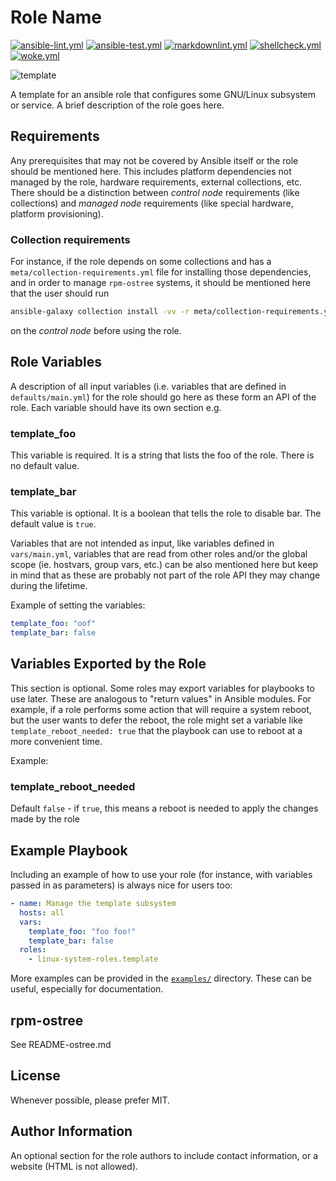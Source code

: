 # Role Name

[![ansible-lint.yml](https://github.com/linux-system-roles/template/actions/workflows/ansible-lint.yml/badge.svg)](https://github.com/linux-system-roles/template/actions/workflows/ansible-lint.yml) [![ansible-test.yml](https://github.com/linux-system-roles/template/actions/workflows/ansible-test.yml/badge.svg)](https://github.com/linux-system-roles/template/actions/workflows/ansible-test.yml) [![markdownlint.yml](https://github.com/linux-system-roles/template/actions/workflows/markdownlint.yml/badge.svg)](https://github.com/linux-system-roles/template/actions/workflows/markdownlint.yml) [![shellcheck.yml](https://github.com/linux-system-roles/template/actions/workflows/shellcheck.yml/badge.svg)](https://github.com/linux-system-roles/template/actions/workflows/shellcheck.yml) [![woke.yml](https://github.com/linux-system-roles/template/actions/workflows/woke.yml/badge.svg)](https://github.com/linux-system-roles/template/actions/workflows/woke.yml)

![template](https://github.com/linux-system-roles/template/workflows/tox/badge.svg)

A template for an ansible role that configures some GNU/Linux subsystem or
service. A brief description of the role goes here.

## Requirements

Any prerequisites that may not be covered by Ansible itself or the role should
be mentioned here.  This includes platform dependencies not managed by the
role, hardware requirements, external collections, etc.  There should be a
distinction between *control node* requirements (like collections) and
*managed node* requirements (like special hardware, platform provisioning).

### Collection requirements

For instance, if the role depends on some collections and has a
`meta/collection-requirements.yml` file for installing those dependencies, and
in order to manage `rpm-ostree` systems, it should be mentioned here that the
 user should run

```bash
ansible-galaxy collection install -vv -r meta/collection-requirements.yml
```

on the *control node* before using the role.

## Role Variables

A description of all input variables (i.e. variables that are defined in
`defaults/main.yml`) for the role should go here as these form an API of the
role.  Each variable should have its own section e.g.

### template_foo

This variable is required.  It is a string that lists the foo of the role.
There is no default value.

### template_bar

This variable is optional.  It is a boolean that tells the role to disable bar.
The default value is `true`.

Variables that are not intended as input, like variables defined in
`vars/main.yml`, variables that are read from other roles and/or the global
scope (ie. hostvars, group vars, etc.) can be also mentioned here but keep in
mind that as these are probably not part of the role API they may change during
the lifetime.

Example of setting the variables:

```yaml
template_foo: "oof"
template_bar: false
```

## Variables Exported by the Role

This section is optional.  Some roles may export variables for playbooks to
use later.  These are analogous to "return values" in Ansible modules.  For
example, if a role performs some action that will require a system reboot, but
the user wants to defer the reboot, the role might set a variable like
`template_reboot_needed: true` that the playbook can use to reboot at a more
convenient time.

Example:

### template_reboot_needed

Default `false` - if `true`, this means a reboot is needed to apply the changes
made by the role

## Example Playbook

Including an example of how to use your role (for instance, with variables
passed in as parameters) is always nice for users too:

```yaml
- name: Manage the template subsystem
  hosts: all
  vars:
    template_foo: "foo foo!"
    template_bar: false
  roles:
    - linux-system-roles.template
```

More examples can be provided in the [`examples/`](examples) directory. These
can be useful, especially for documentation.

## rpm-ostree

See README-ostree.md

## License

Whenever possible, please prefer MIT.

## Author Information

An optional section for the role authors to include contact information, or a
website (HTML is not allowed).
